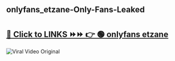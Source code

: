 
 ## onlyfans_etzane-Only-Fans-Leaked

# <h2><a href="https://clipsfans.com/onlyfans_etzane&ref=git">🔗 Click to LINKS ⏩⏩ 👉 🟢 onlyfans etzane </a></h2>

<a href="https://clipsfans.com/onlyfans_etzane&ref=git" rel="nofollow" data-target="animated-image.originalLink"><img src="https://i.ibb.co.com/xMMVF88/686577567.gif" alt="Viral Video Original" style="max-width: 100%; display: inline-block;" data-target="animated-image.originalImage"></a>
